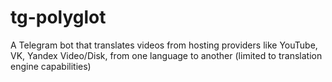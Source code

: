 # tg-polyglot
A Telegram bot that translates videos from hosting providers like YouTube, VK, Yandex Video/Disk, from one language to another (limited to translation engine capabilities)

